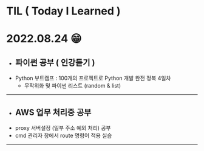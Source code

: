 # TIL ( Today I Learned )

# **2022.08.24 😁** 

- ## 파이썬 공부 ( 인강듣기 ) 
- Python 부트캠프 : 100개의 프로젝트로 Python 개발 완전 정복 4일차
    - 무작위화 및 파이썬 리스트 (random & list)
---

- ## AWS 업무 처리중 공부 
- proxy 서버설정 (일부 주소 예외 처리) 공부 
- cmd 관리자 창에서 route 명령어 적용 실습  


---